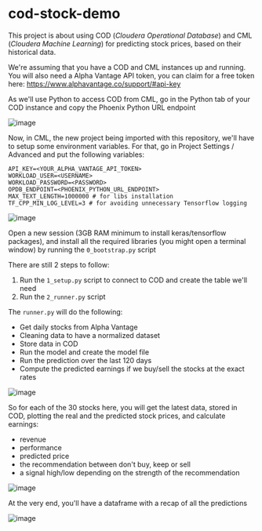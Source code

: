 # cod-stock-demo

This project is about using COD (_Cloudera Operational Database_) and CML (_Cloudera Machine Learning_) for predicting stock prices, based on their historical data.

We're assuming that you have a COD and CML instances up and running. You will also need a Alpha Vantage API token, you can claim for a free token here: https://www.alphavantage.co/support/#api-key

As we'll use Python to access COD from CML, go in the Python tab of your COD instance and copy the Phoenix Python URL endpoint

![image](https://user-images.githubusercontent.com/7782997/164310529-1e94c958-bd08-4a88-a4dd-32615b5d93d0.png)

Now, in CML, the new project being imported with this repository, we'll have to setup some environment variables.
For that, go in Project Settings / Advanced and put the following variables:

```
API_KEY=<YOUR_ALPHA_VANTAGE_API_TOKEN>
WORKLOAD_USER=<USERNAME>
WORKLOAD_PASSWORD=<PASSWORD>
OPDB_ENDPOINT=<PHOENIX_PYTHON_URL_ENDPOINT>
MAX_TEXT_LENGTH=1000000 # for libs installation
TF_CPP_MIN_LOG_LEVEL=3 # for avoiding unnecessary Tensorflow logging
```

![image](https://user-images.githubusercontent.com/7782997/164311271-65cd0f1a-9545-4329-9bb6-653651dfe482.png)

Open a new session (3GB RAM minimum to install keras/tensorflow packages), and install all the required libraries (you might open a terminal window) by running the `0_bootstrap.py` script

There are still 2 steps to follow: 
1. Run the `1_setup.py` script to connect to COD and create the table we'll need
2. Run the `2_runner.py` script 

The `runner.py` will do the following:
* Get daily stocks from Alpha Vantage
* Cleaning data to have a normalized dataset
* Store data in COD
* Run the model and create the model file
* Run the prediction over the last 120 days
* Compute the predicted earnings if we buy/sell the stocks at the exact rates

![image](https://user-images.githubusercontent.com/7782997/164312863-8e9c058c-afa3-43ca-8727-dd22928e765e.png)

So for each of the 30 stocks here, you will get the latest data, stored in COD, plotting the real and the predicted stock prices, and calculate earnings: 
* revenue
* performance
* predicted price
* the recommendation between don't buy, keep or sell
* a signal high/low depending on the strength of the recommendation

![image](https://user-images.githubusercontent.com/7782997/164313976-fcf49325-d879-4ca1-8186-619efa9e29bc.png)

At the very end, you'll have a dataframe with a recap of all the predictions

![image](https://user-images.githubusercontent.com/7782997/164314095-788008e2-5391-40af-9b60-9c6bd3c1b6eb.png)

